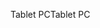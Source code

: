 <span data-ttu-id="822cd-101">Tablet PC</span><span class="sxs-lookup"><span data-stu-id="822cd-101">Tablet PC</span></span>